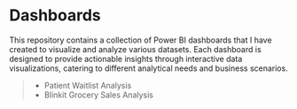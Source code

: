 # Dashboards
This repository contains a collection of Power BI dashboards that I have created to visualize and analyze various datasets. Each dashboard is designed to provide actionable insights through interactive data visualizations, catering to different analytical needs and business scenarios.

> * Patient Waitlist Analysis
> * Blinkit Grocery Sales Analysis
